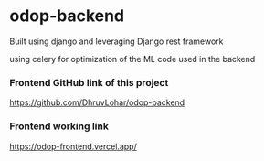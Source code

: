 # odop-backend

Built using django and leveraging Django rest framework 

using celery for optimization of the ML code used in the backend

### Frontend GitHub link of this project
https://github.com/DhruvLohar/odop-backend

### Frontend working link
https://odop-frontend.vercel.app/
